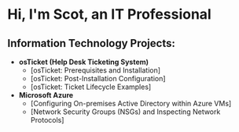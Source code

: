 <h1>Hi, I'm Scot, an <!-- <a href="https://linkedin.com/in/Josh"> -->IT Professional</a></h1>

<h2>Information Technology Projects:</h2>

- <b>osTicket (Help Desk Ticketing System)</b>
  - [osTicket: Prerequisites and Installation] <!-- (https://github.com/joshmadakorcc/osticket-prereqs) -->
  - [osTicket: Post-Installation Configuration] <!-- (https://github.com/joshmadakorcc/post-install-config) -->
  - [osTicket: Ticket Lifecycle Examples] <!-- (https://github.com/joshmadakorcc/ticket-lifecycle) -->
- <b>Microsoft Azure</b>
  - [Configuring On-premises Active Directory within Azure VMs] <!-- (https://github.com/joshmadakorcc/configure-ad) -->
  - [Network Security Groups (NSGs) and Inspecting Network Protocols] <!-- (https://github.com/joshmadakorcc/azure-network-protocols) -->

<!-- <h2>Connect with me:</h2>

[<img align="left" alt="Josh | Twitter" width="22px" src="https://cdn.jsdelivr.net/npm/simple-icons@v3/icons/twitter.svg" />][twitter]
[<img align="left" alt="Josh | LinkedIn" width="22px" src="https://cdn.jsdelivr.net/npm/simple-icons@v3/icons/linkedin.svg" />][linkedin]
[<img align="left" alt="Josh | Instagram" width="22px" src="https://cdn.jsdelivr.net/npm/simple-icons@v3/icons/instagram.svg" />][instagram]

[twitter]: https://twitter.com/Josh
[instagram]: https://www.instagram.com/Josh
[linkedin]: https://linkedin.com/in/Josh -->
